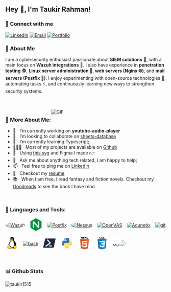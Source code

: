 ## Hey 👋, I'm Taukir Rahman!


### 🤝 Connect with me

[![LinkedIn](https://img.shields.io/badge/LinkedIn-0A66C2?logo=linkedin&logoColor=white)](https://linkedin.com/in/taukirrahman)
[![Email](https://img.shields.io/badge/Email-Contact-blue?logo=gmail&logoColor=white)](mailto:taukir1515@gmail.com)
[![Portfolio](https://img.shields.io/badge/Portfolio-GitHub%20Pages-111?logo=github)](https://github.com/Taukir1515)

### 👋 About Me  

I am a cybersecurity enthusiast passionate about **SIEM solutions** 🔎, with a main focus on **Wazuh integrations** 🔎. I also have experience in **penetration testing** 🕵️, **Linux server administration 🐧**, **web servers (Nginx 🌐)**, and **mail servers (Postfix 📧)**. I enjoy experimenting with open-source technologies 🔐, automating tasks ⚡, and continuously learning new ways to strengthen security systems.  

<br/>
<br/>

<img align="right" alt="GIF" src="https://blogger.googleusercontent.com/img/b/R29vZ2xl/AVvXsEjJrPU-l4HABAkYqoohZKwvaS1r1qVTCAw8pb4ApfZu_8euan_IlFpCDeqSiYhNvJN5kMJE3xWF8y04Ytjmixhyp7WwMDJBwgqE26eOTJuhfBDAR-dBjxh-vJ8kRgM-Olit7cD2Sz4EEQ/w575-h236/Cyber+Security.gif" width="360px"/>
  
### 🧐 More About Me:

- 🔭 &nbsp; I’m currently working on **youtube-audio-player**
- 🤝 &nbsp; I’m looking to collaborate on [sheets-database](https://github.com/rahul-jha98/sheets-database)
- 🌱 &nbsp; I’m currently learning Typescript; 
- 👨🏻‍💻 &nbsp; Most of my projects are available on [Github](https://github.com/rahul-jha98?tab=repositories)
- 🎨 &nbsp; Using [this svg](https://storyset.com/illustration/javascript-frameworks/amico) and Figma I made 👉
- 💬 &nbsp; Ask me about anything tech related, I am happy to help;
- 📫 &nbsp; Feel free to ping me on [LinkedIn](https://www.linkedin.com/in/rahul-jha98/)
- 📝 &nbsp; Checkout my [resume](https://drive.google.com/file/d/1ZpR5pVBTnl_Qybq7GE3MGy1SB1JehVSE/view?usp=sharing)
- 📚 &nbsp; When I am free, I read fantasy and fiction novels. Checkout my [Goodreads](https://www.goodreads.com/rahul-jha98) to see the book I have read

<br>

### 🔨 Languages and Tools:


<p align="left" style="display: flex; gap: 15px; flex-wrap: wrap; align-items: center;">

<!-- Wazuh -->
<a href="https://wazuh.com/" target="_blank" rel="noreferrer">
  <img src="https://community.splunk.com/legacyfs/online/avatars/521026.jpg" alt="Wazuh" width="45" height="40" style="border-radius: 50%;"/>
</a>


  <!-- Nginx -->
  <a href="https://www.nginx.com" target="_blank" rel="noreferrer">
    <img src="https://raw.githubusercontent.com/devicons/devicon/master/icons/nginx/nginx-original.svg" alt="nginx" width="40" height="40"/>
  </a>

<!-- Postfix -->
<a href="http://www.postfix.org/" target="_blank" rel="noreferrer">
  <img src="https://upload.wikimedia.org/wikipedia/commons/thumb/1/1f/Postfix_Logo.svg/1200px-Postfix_Logo.svg.png" alt="Postfix" width="50" height="40" style="border-radius: 20%;"/>
</a>

<!-- Nessus -->
<a href="https://www.tenable.com/products/nessus" target="_blank" rel="noreferrer">
  <img src="https://letslearnabout.net/wp-content/uploads/2023/08/Xrfr2ME.png" alt="Nessus" width="50" height="40" style="border-radius: 30%;"/>
</a>

<!-- OpenVAS -->
<a href="https://www.openvas.org/" target="_blank" rel="noreferrer">
  <img src="https://forum.greenbone.net/uploads/default/original/1X/85f2c3c10c2be8e4a9eb7a1d0cd34c5d66d57aba.png" alt="OpenVAS" width="40" height="40" style="border-radius: 15%;"/>
</a>

<!-- Acunetix -->
<a href="https://www.acunetix.com/" target="_blank" rel="noreferrer">
  <img src="https://encrypted-tbn0.gstatic.com/images?q=tbn:ANd9GcRqdhf3S-yz3qRYhbEd_Zhc1IlcWXpGRHsoE4O9OGgIKcejImfTxOELhU7-2uzW0171XCs&usqp=CAU" alt="Acunetix" width="40" height="40" style="border-radius: 15%;"/>
</a>

  <!-- Git -->
  <a href="https://git-scm.com/" target="_blank" rel="noreferrer">
    <img src="https://www.vectorlogo.zone/logos/git-scm/git-scm-icon.svg" alt="git" width="40" height="40"/>
  </a>

  <!-- Linux -->
  <a href="https://www.linux.org/" target="_blank" rel="noreferrer">
    <img src="https://raw.githubusercontent.com/devicons/devicon/master/icons/linux/linux-original.svg" alt="linux" width="40" height="40"/>
  </a>

  <!-- Bash -->
  <a href="https://www.gnu.org/software/bash/" target="_blank" rel="noreferrer">
    <img src="https://www.vectorlogo.zone/logos/gnu_bash/gnu_bash-icon.svg" alt="bash" width="40" height="40"/>
  </a>

  <!-- Windows PowerShell -->
  <a href="https://learn.microsoft.com/powershell/" target="_blank" rel="noreferrer">
    <img src="https://raw.githubusercontent.com/devicons/devicon/master/icons/powershell/powershell-plain.svg" alt="powershell" width="40" height="40"/>
  </a>

  <!-- Python -->
  <a href="https://www.python.org" target="_blank" rel="noreferrer">
    <img src="https://raw.githubusercontent.com/devicons/devicon/master/icons/python/python-original.svg" alt="python" width="40" height="40"/>
  </a>

  <!-- HTML -->
  <a href="https://www.w3.org/html/" target="_blank" rel="noreferrer">
    <img src="https://raw.githubusercontent.com/devicons/devicon/master/icons/html5/html5-original-wordmark.svg" alt="html5" width="40" height="40"/>
  </a>

  <!-- CSS -->
  <a href="https://www.w3.org/Style/CSS/" target="_blank" rel="noreferrer">
    <img src="https://raw.githubusercontent.com/devicons/devicon/master/icons/css3/css3-original-wordmark.svg" alt="css3" width="40" height="40"/>
  </a>

  <!-- MySQL -->
  <a href="https://www.mysql.com/" target="_blank" rel="noreferrer">
    <img src="https://raw.githubusercontent.com/devicons/devicon/master/icons/mysql/mysql-original-wordmark.svg" alt="mysql" width="40" height="40"/>
  </a>

</p>

<br>


### 📊 Github Stats
<a href='https://github.com/rahul-jha98/github-stats-transparent'>
  
<a>
  <p>
    <img align="left" src="https://github-readme-stats.vercel.app/api/top-langs?username=taukir1515&show_icons=true&locale=en&layout=compact&bg_color=000000&text_color=868686&border_color=000000" alt="taukir1515" />
  </p>
</a>

